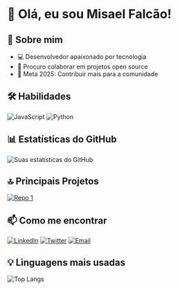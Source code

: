 # 👋 Olá, eu sou Misael Falcão!

## 🚀 Sobre mim
- 💻 Desenvolvedor apaixonado por tecnologia
- 👯 Procuro colaborar em projetos open source
- 🎯 Meta 2025: Contribuir mais para a comunidade

## 🛠 Habilidades
![JavaScript](https://img.shields.io/badge/-JavaScript-F7DF1E?style=flat-square&logo=javascript&logoColor=black)
![Python](https://img.shields.io/badge/-Python-3776AB?style=flat-square&logo=python&logoColor=white)

## 📊 Estatísticas do GitHub
![Suas estatísticas do GitHub](https://github-readme-stats.vercel.app/api?username=MisaelFalcaoDev&show_icons=true&theme=radical)

## 🔝 Principais Projetos
[![Repo 1](https://github-readme-stats.vercel.app/api/pin/?username=MisaelFalcaoDev&repo=nome-do-repo)](https://github.com/seuusername/nome-do-repo)

## 📫 Como me encontrar
[![LinkedIn](https://img.shields.io/badge/-LinkedIn-0077B5?style=flat-square&logo=linkedin&logoColor=white)](https://www.linkedin.com/in/seulinkedin/)
[![Twitter](https://img.shields.io/badge/-Twitter-1DA1F2?style=flat-square&logo=twitter&logoColor=white)](https://twitter.com/seutwitter)
[![Email](https://img.shields.io/badge/-Email-D14836?style=flat-square&logo=gmail&logoColor=white)](mailto:seuemail@exemplo.com)

## 💡 Linguagens mais usadas
![Top Langs](https://github-readme-stats.vercel.app/api/top-langs/?username=MisaelFalcaoDev&hide=jupyter%20notebook)
